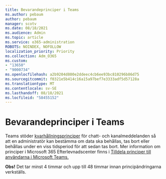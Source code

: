 ```yaml
---
title: Bevarandeprinciper i Teams
ms.author: pebaum
author: pebaum
manager: scotv
ms.date: 08/18/2021
ms.audience: Admin
ms.topic: article
ms.service: o365-administration
ROBOTS: NOINDEX, NOFOLLOW
localization_priority: Priority
ms.collection: Adm_O365
ms.custom:
- "13650"
- "9000734"
ms.openlocfilehash: a2b9204d800e2ddeec4cb6ee93bc810296b86d75
ms.sourcegitcommit: f0321e5b414c16a15a97bef7e3333adf5d57128a
ms.translationtype: MT
ms.contentlocale: sv-SE
ms.lasthandoff: 08/18/2021
ms.locfileid: "58455152"
---
```

# <a name="retention-policies-in-teams"></a>Bevarandeprinciper i Teams

Teams stöder [kvarhållningsprinciper](https://docs.microsoft.com/microsoftteams/retention-policies) för chatt- och kanalmeddelanden så att en administratör kan bestämma om data ska behållas, tas bort eller behållas under en viss tidsperiod för att sedan tas bort. Mer information om principer i Microsoft 365 Efterlevnadscenter finns i [Tilldela principer till användarna i Microsoft Teams.](https://docs.microsoft.com/microsoftteams/assign-policies)

**Obs!** Det tar minst 4 timmar och upp till 48 timmar innan principändringarna verkställs.